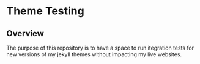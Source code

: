 # Theme Testing

## Overview

The purpose of this repository is to have a space to run itegration tests for new versions of my jekyll themes without impacting my live websites.